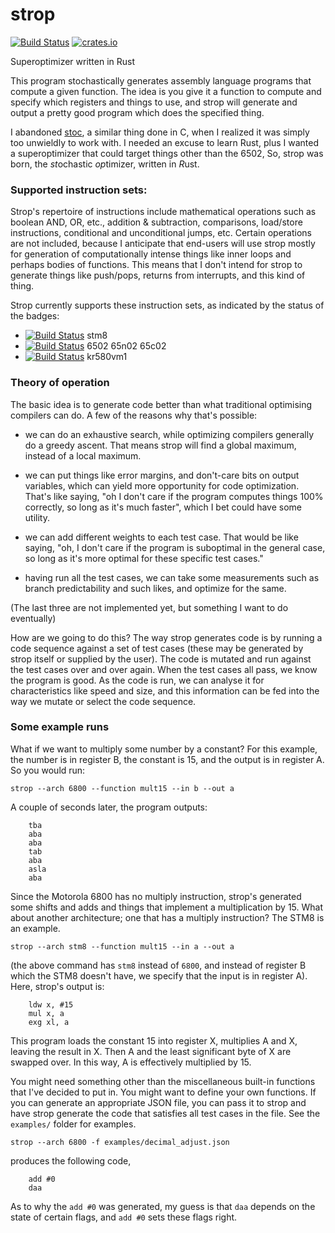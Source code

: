 # strop
[![Build Status](https://github.com/omarandlorraine/strop/workflows/Rust/badge.svg)](https://github.com/omarandlorraine/strop/actions?workflow=Rust)
[![crates.io](https://img.shields.io/crates/v/strop)](https://crates.io/crates/strop)

Superoptimizer written in Rust

This program stochastically generates assembly language programs that compute a
given function. The idea is you give it a function to compute and specify which
registers and things to use, and strop will generate and output a pretty good
program which does the specified thing.

I abandoned [stoc](https://github.com/omarandlorraine/stoc), a similar thing
done in C, when I realized it was simply too unwieldly to work with. I needed
an excuse to learn Rust, plus I wanted a superoptimizer that could target
things other than the 6502, So, strop was born, the *st*ochastic *op*timizer,
written in *R*ust.

### Supported instruction sets:

Strop's repertoire of instructions include mathematical operations such as
boolean AND, OR, etc., addition & subtraction, comparisons, load/store
instructions, conditional and unconditional jumps, etc. Certain operations are
not included, because I anticipate that end-users will use strop mostly for
generation of computationally intense things like inner loops and perhaps bodies
of functions. This means that I don't intend for strop to generate things like
push/pops, returns from interrupts, and this kind of thing.

Strop currently supports these instruction sets, as indicated by the status of
the badges:

 * [![Build Status](https://github.com/omarandlorraine/strop/workflows/stm8/badge.svg)](https://github.com/omarandlorraine/strop/actions?workflow=stm8) stm8
 * [![Build Status](https://github.com/omarandlorraine/strop/workflows/mos6502/badge.svg)](https://github.com/omarandlorraine/strop/actions?workflow=mos6502) 6502 65n02 65c02
 * [![Build Status](https://github.com/omarandlorraine/strop/workflows/x80/badge.svg)](https://github.com/omarandlorraine/strop/actions?workflow=x80) kr580vm1

### Theory of operation
The basic idea is to generate code better than what traditional optimising
compilers can do. A few of the reasons why that's possible:

- we can do an exhaustive search, while optimizing compilers generally do a
  greedy ascent. That means strop will find a global maximum, instead of a
  local maximum.

- we can put things like error margins, and don't-care bits on output
  variables, which can yield more opportunity for code optimization. That's
  like saying, "oh I don't care if the program computes things 100% correctly,
  so long as it's much faster", which I bet could have some utility.

- we can add different weights to each test case. That would be like saying,
  "oh, I don't care if the program is suboptimal in the general case, so long as
  it's more optimal for these specific test cases."

- having run all the test cases, we can take some measurements such as branch
  predictability and such likes, and optimize for the same.

(The last three are not implemented yet, but something I want to do eventually)

How are we going to do this? The way strop generates code is by running a code
sequence against a set of test cases (these may be generated by strop itself or
supplied by the user). The code is mutated and run against the test cases over
and over again. When the test cases all pass, we know the program is good. As
the code is run, we can analyse it for characteristics like speed and size, and
this information can be fed into the way we mutate or select the code sequence.

### Some example runs

What if we want to multiply some number by a constant? For this example, the
number is in register B, the constant is 15, and the output is in register A.
So you would run:

    strop --arch 6800 --function mult15 --in b --out a

A couple of seconds later, the program outputs:

    	tba
    	aba
    	aba
    	tab
    	aba
    	asla
    	aba

Since the Motorola 6800 has no multiply instruction, strop's generated some
shifts and adds and things that implement a multiplication by 15. What about
another architecture; one that has a multiply instruction? The STM8 is an
example.

    strop --arch stm8 --function mult15 --in a --out a

(the above command has `stm8` instead of `6800`, and instead of register B
which the STM8 doesn't have, we specify that the input is in register A).
Here, strop's output is:

        ldw x, #15
        mul x, a
        exg xl, a

This program loads the constant 15 into register X, multiplies A and X, leaving
the result in X. Then A and the least significant byte of X are swapped over.
In this way, A is effectively multiplied by 15.

You might need something other than the miscellaneous built-in functions that
I've decided to put in. You might want to define your own functions. If you can
generate an appropriate JSON file, you can pass it to strop and have strop
generate the code that satisfies all test cases in the file. See the
`examples/` folder for examples. 

    strop --arch 6800 -f examples/decimal_adjust.json

produces the following code,

    	add #0
    	daa

As to why the `add #0` was generated, my guess is that `daa` depends on the
state of certain flags, and `add #0` sets these flags right.
